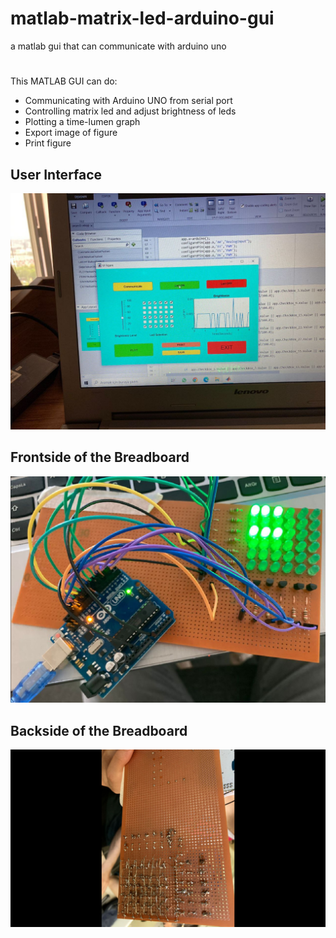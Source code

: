 # matlab-matrix-led-arduino-gui
a matlab gui that can communicate with arduino uno
#
This MATLAB GUI can do:
- Communicating with Arduino UNO from serial port
- Controlling matrix led and adjust brightness of leds
- Plotting a time-lumen graph
- Export image of figure
- Print figure


## User Interface


![User Interface](/img/user_interface "User Interface")

## Frontside of the Breadboard

![Frontside of the Breadboard](/img/frontside_of_breadboard.png "Frontside of the Breadboard")

## Backside of the Breadboard

![Backside of the Breadboard](/img/backside_of_ubuntu.png "Backside of the Breadboard")
